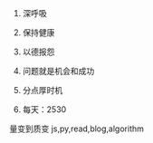 
1. 深呼吸

2. 保持健康

3. 以德报怨

4. 问题就是机会和成功

5. 分点厚时机

6. 每天：2530


量变到质变
js,py,read,blog,algorithm













